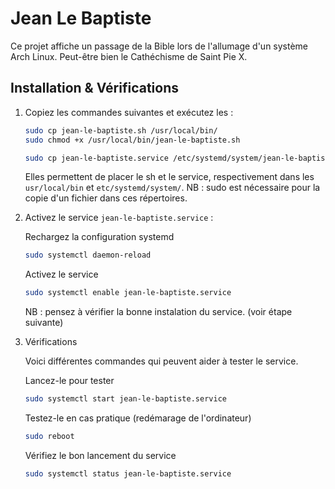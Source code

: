 # Jean Le Baptiste

Ce projet affiche un passage de la Bible lors de l'allumage d'un système Arch Linux.
Peut-être bien le Cathéchisme de Saint Pie X.

## Installation & Vérifications

1. Copiez les commandes suivantes et exécutez les :
   ```sh
   sudo cp jean-le-baptiste.sh /usr/local/bin/
   sudo chmod +x /usr/local/bin/jean-le-baptiste.sh

   sudo cp jean-le-baptiste.service /etc/systemd/system/jean-le-baptiste.service
   ```

   Elles permettent de placer le sh et le service, respectivement dans les `usr/local/bin` et `etc/systemd/system/`.
   NB : sudo est nécessaire pour la copie d'un fichier dans ces répertoires.

2. Activez le service `jean-le-baptiste.service` :

   Rechargez la configuration systemd
   ```sh
   sudo systemctl daemon-reload
   ```

   Activez le service
   ```sh
   sudo systemctl enable jean-le-baptiste.service
   ```

   NB : pensez à vérifier la bonne instalation du service. (voir étape suivante)

3. Vérifications

   Voici différentes commandes qui peuvent aider à tester le service.

   Lancez-le pour tester
   ```sh
   sudo systemctl start jean-le-baptiste.service
   ```

   Testez-le en cas pratique (redémarage de l'ordinateur)
   ```sh
   sudo reboot
   ```

   Vérifiez le bon lancement du service
   ```sh
   sudo systemctl status jean-le-baptiste.service
   ```
